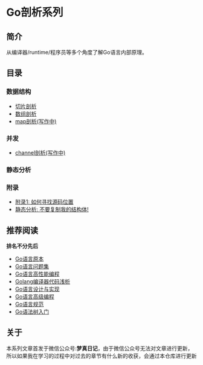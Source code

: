 Go剖析系列
===
## 简介
从编译器/runtime/程序员等多个角度了解Go语言内部原理。

## 目录
### 数据结构
 - [切片剖析](./articles/container/slice.md)
 - [数组剖析](./articles/container/array.md)
 - [map剖析(写作中)](./articles/container/map.md)
 
### 并发
- [channel剖析(写作中)](./articles/concurrent/channel.md)
<!-- - [select](./articles/select.md) -->
<!-- - [WaitGroup]() -->

### 静态分析

### 附录
 - [附录1: 如何寻找源码位置](./articles/appendix/1-source.md)
 - [静态分析: 不要复制我的结构体!](./articles/go-vet/copylock.md)
## 推荐阅读
**排名不分先后**

 - [Go语言原本](https://golang.design/under-the-hood/)
 - [Go语言问题集](https://golang.design/go-questions/)
 - [Go语言高性能编程](https://geektutu.com/post/high-performance-go.html)
 - [Golang编译器代码浅析](https://gocompiler.shizhz.me/)
 - [Go语言设计与实现](https://draveness.me/golang/)
 - [Go语言高级编程](https://github.com/chai2010/advanced-go-programming-book)
 - [Go语言规范](https://go.dev/ref/spec#Slice_types)
 - [Go语法树入门](https://github.com/chai2010/go-ast-book)

## 关于
本系列文章首发于微信公众号:**梦真日记**，由于微信公众号无法对文章进行更新，所以如果我在学习的过程中对过去的章节有什么新的收获，会通过本仓库进行更新
